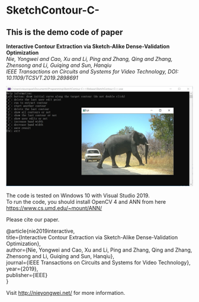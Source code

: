 # SketchContour-C-

This is the demo code of paper
---

**Interactive Contour Extraction via Sketch-Alike Dense-Validation Optimization <br>**
*Nie, Yongwei and Cao, Xu and Li, Ping and Zhang, Qing and Zhang, Zhensong and Li, Guiqing and Sun, Hanqiu <br>*
*IEEE Transactions on Circuits and Systems for Video Technology, DOI: 10.1109/TCSVT.2019.2898691  <br>*


![screenshot](https://github.com/nieyongwei/SketchContour-C-/blob/master/SketchContour-C%2B%2B/screen.png)



The code is tested on Windows 10 with Visual Studio 2019.<br>
To run the code, you should install OpenCV 4 and ANN from here https://www.cs.umd.edu/~mount/ANN/<br>

Please cite our paper.

@article{nie2019interactive,<br>
  title={Interactive Contour Extraction via Sketch-Alike Dense-Validation Optimization},<br>
  author={Nie, Yongwei and Cao, Xu and Li, Ping and Zhang, Qing and Zhang, Zhensong and Li, Guiqing and Sun, Hanqiu},<br>
  journal={IEEE Transactions on Circuits and Systems for Video Technology},<br>
  year={2019},<br>
  publisher={IEEE}<br>
}<br>


Visit http://nieyongwei.net/ for more information.
